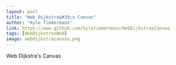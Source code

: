 ```yaml
---
layout: post
title: "Web Dijkstra&#39;s Canvas"
author: "Kyle Timmermans"
link: https://www.github.com/kyletimmermans/WebDijkstrasCanvas
tags: [WebDijkstrasWeb]
image: webdijkstracanvas.png
---
```


Web Dijkstra&#39;s Canvas
